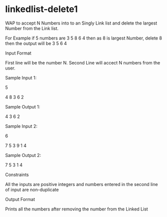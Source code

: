 # linkedlist-delete1

WAP to accept N Numbers into to an Singly Link list and delete the largest Number from the Link list.

For Example if 5 numbers are 3 5 8 6 4 then as 8 is largest Number, delete 8 then the output will be 3 5 6 4

Input Format

First line will be the number N. Second Line will accect N numbers from the user.

Sample Input 1: 

5

4 8 3 6 2

Sample Output 1:

4 3 6 2

Sample Input 2:

6

7 5 3 9 1 4

Sample Output 2:

7 5 3 1 4

Constraints

All the inputs are positive integers and numbers entered in the second line of input are non-duplicate

Output Format

Prints all the numbers after removing the number from the Linked List
